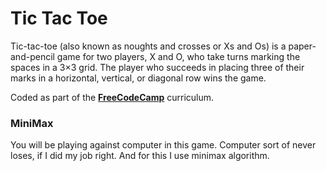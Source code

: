 # Tic Tac Toe

Tic-tac-toe (also known as noughts and crosses or Xs and Os) is a paper-and-pencil game for two players, X and O, who take turns marking the spaces in a 3×3 grid. The player who succeeds in placing three of their marks in a horizontal, vertical, or diagonal row wins the game.

Coded as part of the **[FreeCodeCamp](https://freecodecamp.com)** curriculum.

### MiniMax
You will be playing against computer in this game. 
Computer sort of never loses, if I did my job right. And for this I use minimax algorithm.